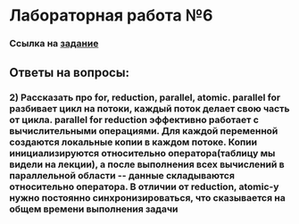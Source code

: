 <h1>Лабораторная работа №6</h1>

<h3>Ссылка на <a href="https://docs.google.com/document/d/1P2lni1rCLcSQxgWcpaev72crc-1oQBObZDCC2qtpdGE/edit">задание</a></h3>

<h2>Ответы на вопросы:</h2>
<h3>2) Рассказать про for, reduction, parallel, atomic. 
parallel for разбивает цикл на потоки, каждый поток делает свою часть от цикла.
parallel for reduction эффективно работает с вычислительными операциями. Для каждой переменной создаются локальные копии в каждом потоке. 
Копии инициализируются относительно оператора(таблицу мы видели на лекции), а после выполнения всех вычислений в параллельной области -- 
данные складываются относительно оператора.
В отличии от reduction, atomic-у нужно постоянно синхронизироваться, что сказывается на общем времени выполнения задачи</h3>
